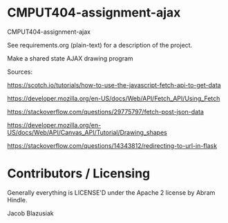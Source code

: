 CMPUT404-assignment-ajax
==============================

CMPUT404-assignment-ajax

See requirements.org (plain-text) for a description of the project.

Make a shared state AJAX drawing program

Sources:

https://scotch.io/tutorials/how-to-use-the-javascript-fetch-api-to-get-data

https://developer.mozilla.org/en-US/docs/Web/API/Fetch_API/Using_Fetch

https://stackoverflow.com/questions/29775797/fetch-post-json-data

https://developer.mozilla.org/en-US/docs/Web/API/Canvas_API/Tutorial/Drawing_shapes

https://stackoverflow.com/questions/14343812/redirecting-to-url-in-flask

Contributors / Licensing
========================

Generally everything is LICENSE'D under the Apache 2 license by Abram Hindle.

Jacob Blazusiak